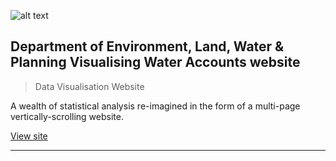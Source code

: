 ![alt text](/img/projects/delwp-vwa.png "Department of Environment, Land, Water & Planning Visualising Water Accounts website")

## Department of Environment, Land, Water & Planning Visualising Water Accounts website

> Data Visualisation Website

A wealth of statistical analysis re-imagined in the form of a multi-page vertically-scrolling website.

[View site](https://howmuch.water.vic.gov.au/)

----------
